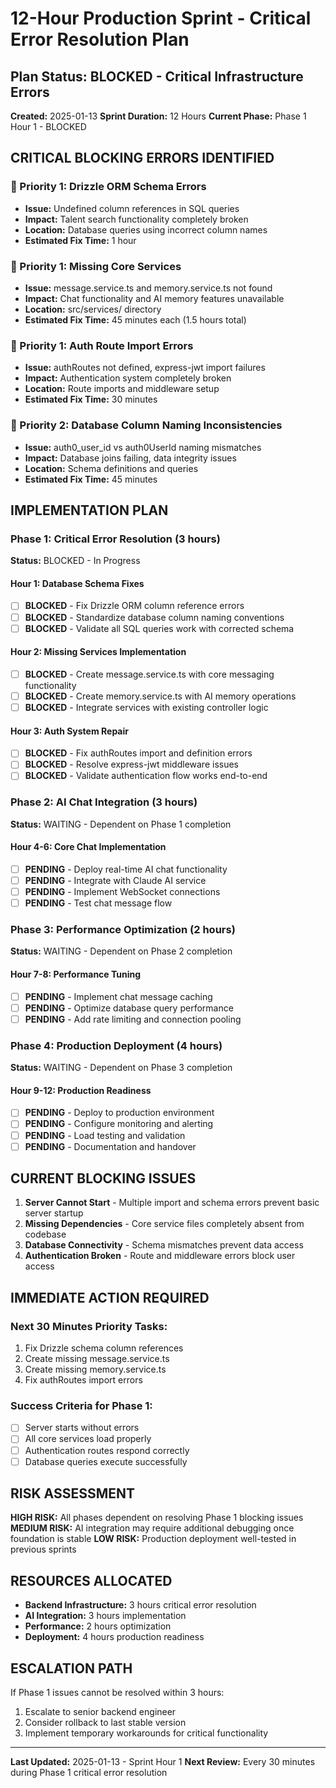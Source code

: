 # 12-Hour Production Sprint - Critical Error Resolution Plan

## Plan Status: BLOCKED - Critical Infrastructure Errors
**Created:** 2025-01-13
**Sprint Duration:** 12 Hours
**Current Phase:** Phase 1 Hour 1 - BLOCKED

## CRITICAL BLOCKING ERRORS IDENTIFIED

### 🚨 Priority 1: Drizzle ORM Schema Errors
- **Issue:** Undefined column references in SQL queries
- **Impact:** Talent search functionality completely broken
- **Location:** Database queries using incorrect column names
- **Estimated Fix Time:** 1 hour

### 🚨 Priority 1: Missing Core Services  
- **Issue:** message.service.ts and memory.service.ts not found
- **Impact:** Chat functionality and AI memory features unavailable
- **Location:** src/services/ directory
- **Estimated Fix Time:** 45 minutes each (1.5 hours total)

### 🚨 Priority 1: Auth Route Import Errors
- **Issue:** authRoutes not defined, express-jwt import failures
- **Impact:** Authentication system completely broken
- **Location:** Route imports and middleware setup
- **Estimated Fix Time:** 30 minutes

### 🚨 Priority 2: Database Column Naming Inconsistencies
- **Issue:** auth0_user_id vs auth0UserId naming mismatches
- **Impact:** Database joins failing, data integrity issues
- **Location:** Schema definitions and queries
- **Estimated Fix Time:** 45 minutes

## IMPLEMENTATION PLAN

### Phase 1: Critical Error Resolution (3 hours)
**Status:** BLOCKED - In Progress

#### Hour 1: Database Schema Fixes
- [ ] **BLOCKED** - Fix Drizzle ORM column reference errors
- [ ] **BLOCKED** - Standardize database column naming conventions
- [ ] **BLOCKED** - Validate all SQL queries work with corrected schema

#### Hour 2: Missing Services Implementation  
- [ ] **BLOCKED** - Create message.service.ts with core messaging functionality
- [ ] **BLOCKED** - Create memory.service.ts with AI memory operations
- [ ] **BLOCKED** - Integrate services with existing controller logic

#### Hour 3: Auth System Repair
- [ ] **BLOCKED** - Fix authRoutes import and definition errors
- [ ] **BLOCKED** - Resolve express-jwt middleware issues
- [ ] **BLOCKED** - Validate authentication flow works end-to-end

### Phase 2: AI Chat Integration (3 hours)
**Status:** WAITING - Dependent on Phase 1 completion

#### Hour 4-6: Core Chat Implementation
- [ ] **PENDING** - Deploy real-time AI chat functionality
- [ ] **PENDING** - Integrate with Claude AI service
- [ ] **PENDING** - Implement WebSocket connections
- [ ] **PENDING** - Test chat message flow

### Phase 3: Performance Optimization (2 hours)  
**Status:** WAITING - Dependent on Phase 2 completion

#### Hour 7-8: Performance Tuning
- [ ] **PENDING** - Implement chat message caching
- [ ] **PENDING** - Optimize database query performance
- [ ] **PENDING** - Add rate limiting and connection pooling

### Phase 4: Production Deployment (4 hours)
**Status:** WAITING - Dependent on Phase 3 completion

#### Hour 9-12: Production Readiness
- [ ] **PENDING** - Deploy to production environment
- [ ] **PENDING** - Configure monitoring and alerting
- [ ] **PENDING** - Load testing and validation
- [ ] **PENDING** - Documentation and handover

## CURRENT BLOCKING ISSUES

1. **Server Cannot Start** - Multiple import and schema errors prevent basic server startup
2. **Missing Dependencies** - Core service files completely absent from codebase
3. **Database Connectivity** - Schema mismatches prevent data access
4. **Authentication Broken** - Route and middleware errors block user access

## IMMEDIATE ACTION REQUIRED

### Next 30 Minutes Priority Tasks:
1. Fix Drizzle schema column references
2. Create missing message.service.ts
3. Create missing memory.service.ts  
4. Fix authRoutes import errors

### Success Criteria for Phase 1:
- [ ] Server starts without errors
- [ ] All core services load properly
- [ ] Authentication routes respond correctly
- [ ] Database queries execute successfully

## RISK ASSESSMENT

**HIGH RISK:** All phases dependent on resolving Phase 1 blocking issues
**MEDIUM RISK:** AI integration may require additional debugging once foundation is stable
**LOW RISK:** Production deployment well-tested in previous sprints

## RESOURCES ALLOCATED

- **Backend Infrastructure:** 3 hours critical error resolution
- **AI Integration:** 3 hours implementation  
- **Performance:** 2 hours optimization
- **Deployment:** 4 hours production readiness

## ESCALATION PATH

If Phase 1 issues cannot be resolved within 3 hours:
1. Escalate to senior backend engineer
2. Consider rollback to last stable version
3. Implement temporary workarounds for critical functionality

---

**Last Updated:** 2025-01-13 - Sprint Hour 1
**Next Review:** Every 30 minutes during Phase 1 critical error resolution